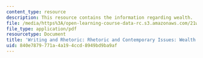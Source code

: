 ```yaml
---
content_type: resource
description: This resource contains the information regarding wealth.
file: /media/https%3A/open-learning-course-data-rc.s3.amazonaws.com/21w-011-writing-and-rhetoric-rhetoric-and-contemporary-issues-fall-2015/840e7879771a4a194ccd8949bd9ba9af_MIT21W_011F15_Carnegie.pdf
file_type: application/pdf
resourcetype: Document
title: 'Writing and Rhetoric: Rhetoric and Contemporary Issues: Wealth Author'
uid: 840e7879-771a-4a19-4ccd-8949bd9ba9af
---
```

